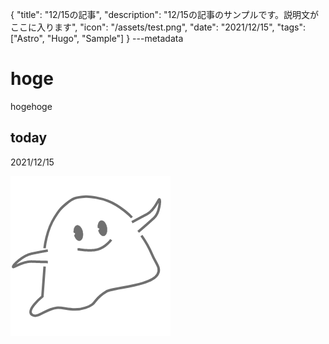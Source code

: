 {
  "title": "12/15の記事",
  "description": "12/15の記事のサンプルです。説明文がここに入ります",
  "icon": "/assets/test.png",
  "date": "2021/12/15",
  "tags": ["Astro", "Hugo", "Sample"]
}
---metadata

# hoge
hogehoge

## today
2021/12/15

![img](/assets/test.png)